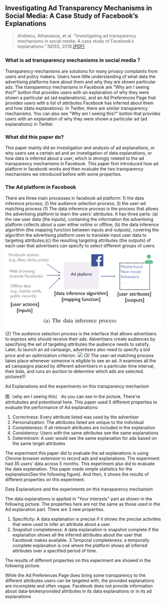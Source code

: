 ## Investigating Ad Transparency Mechanisms in Social Media: A Case Study of Facebook’s Explanations
> Andreou, Athanasios, et al. "Investigating ad transparency mechanisms in social media: A case study of Facebook’s explanations." NDSS, 2018.[[PDF]](http://wp.internetsociety.org/ndss/wp-content/uploads/sites/25/2018/02/ndss2018_10-1_Andreou_paper.pdf)

### What is ad transparency mechanisms in social media？ 

Transparency mechanisms are solutions for many privacy complaints from users and policy makers. Users have little understanding of what data the advertising platforms have about them and why they are shown particular ads. The transparency mechanisms in Facebook are "Why am I seeing this?" botton that provides  users with an explanation of why they were shown a particular ad (ad explanations), and an Ad Preferences Page that provides users with a list of attributes Facebook has inferred about them and how (data explanations). In Twitter, there are similar transparency mechanisms. You can also see "Why am I seeing this?" botton that provides  users with an explanation of why they were shown a particular ad (ad explanations) in Twitter.

### What did this paper do?

This paper mainly did an investigation and analysis of ad explanations, or why users see a certain ad and an investigation of data explanations, or how data is inferred about a user, which is strongly related to the ad transparency mechanisms in Facebook. This paper first introduced how ad platform in facebook works and then evaluate the two transparency mechanisms we introduced before with some properties.

### The Ad platform in Facebook

There are three main processes in facebook ad platform: 1) the data inference process; 2) the audience selection process; 3) the user-ad matching process
(1) The data inference process is the process that allows the advertising platform to learn the users’ attributes. It has three parts: (a) the raw user data (the inputs), containing the information the
advertising platform collects about a user either online or offline; (b) the data inference algorithm (the mapping function between inputs and outputs), covering the algorithm the advertising platform uses to translate input user data to targeting attributes;(c) the resulting targeting attributes (the outputs) of each user that advertisers can specify to select different groups of users.
![](https://github.com/jindingars/secML.github.io/blob/master/src/content/images/a.png)
(2) The audience selection process is the interface that allows advertisers to express who should receive their ads. Advertisers create audiences by specifying the set of targeting attributes the audience needs to satisfy. Later, to launch an ad campaign, advertisers also need to specify a bid price and an optimization criterion.
![](/images/content/b.png)
(3) The user-ad matching process takes place whenever someone is eligible to see an ad. It examines all the ad campaigns placed by different advertisers in a particular time interval, their bids, and runs an auction to determine which ads are selected.
pictures!!!


Ad Explanations and the experiments on this transparency mechanism

图（why am I seeing this）
As you can see in the picture, There're attritubutes and potentional here. 
This paper used 5 different properties to evaluate the performance of Ad explanations:
1. Correctness: Every attribute listed was used by the advertiser
2. Personalization: The attributes listed are unique to the individual
3. Completeness: If all relevant attributes are included in the explanation
4. Consistency: Users with the same attributes see the same explanations
5. Determinism: A user would see the same explanation for ads based on the same target attributes

The experiment this paper did to evaluate the ad explanations is using Chrome browser extension to record ads and explanations. The experiment had 35 users' data across 5 months. This experiment also did to evaluate the data explanation. This paper made simple statistics for the explanation(See the following figure). And then, it shows the results of different properties on this experiment.

Data Explanations and the experiments on this transparency mechanism

The data explanations is applied in "Your interests" part as shown in the following picture. The properties here are not the same as those used in the Ad explanation part. There are 3 new properties.
1. Specificity: A data explanation is precise if it shows the precise activities that were used to infer an attribute about a user.
2. Snapshot completeness: A data explanation is snapshot complete if the explanation shows all the inferred attributes about the user that Facebook makes available.
3.Temporal completeness: a temporally complete explanation is one where the platform shows all inferred attributes over a specified period of time.

The results of different properties on this experiment are showed in the following picture.

While the Ad Preferences Page does bring some transparency to the different attributes users can be targeted with,
the provided explanations are incomplete and often vague. Facebook does not provide information about data-brokerprovided attributes in its data explanations or in its ad explanations




